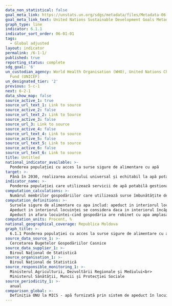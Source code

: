 ```yaml
---
data_non_statistical: false
goal_meta_link: https://unstats.un.org/sdgs/metadata/files/Metadata-06-01-01.pdf
goal_meta_link_text: United Nations Sustainable Development Goals Metadata (pdf 428kB)
graph_type: line
indicator: 6.1.1
indicator_sort_order: 06-01-01
tags:
  - Global adjusted
layout: indicator
permalink: /6-1-1/
published: true
reporting_status: complete
sdg_goal: '6'
un_custodian_agency: World Health Organisation (WHO), United Nations Children's Emergency
  Fund (UNICEF)
un_designated_tier: '2'
previous: 5-c-1
next: 6-2-1
data_show_map: false
source_active_1: true
source_url_text_1: Link to source
source_active_2: false
source_url_text_2: Link to Source
source_active_3: false
source_url_3: Link to source
source_active_4: false
source_url_text_4: Link to source
source_active_5: false
source_url_text_5: Link to source
source_active_6: false
source_url_text_6: Link to source
title: Untitled
national_indicator_available: >-
  Ponderea populației cu acces la surse sigure de alimentare cu apă
target: >-
  Până în 2030, realizarea accesului universal și echitabil la apă potabilă sigură și la prețuri accesibile pentru toți
indicator_name: >-
  Ponderea populației care utilizează servicii de apă potabilă gestionate în mod sigur
computation_calculations: >-
  Numărul membrilor gospodăriilor care utilizează surse îmbunătățite de apă raportat la numărul total al membrilor gospodăriilor*100
computation_definitions: >-
  Sursele sigure de alimentare cu apa includ: apeduct in interiorul locuinței, apeduct in afara locuinței, inclusiv din fântâna de izvor/rețea publica.<br> 
  Apeduct in interiorul locuinței se considera daca in interiorul încăperii exista rețea de repartizare a apei prin care apa vine din rețele centralizate, fântâna arteziana, fântâna proprie si de asemenea, casa cu bucătărie izolata in care e instalat un robinet de la rețeaua de repartizare a apei.<br> 
  Apeduct in afara locuintei-cind gospodăria are robinet cu apa amplasat numai in curte, rețeaua căruia nu ajunge până in locuința.
computation_units: Procent, %
national_geographical_coverage: Republica Moldova
graph_title: >-
  6.1.1 Ponderea populației cu acces la surse sigure de alimentare cu apă
source_data_source_1: >-
  Cercetarea Bugetelor Gospodăriilor Casnice
source_data_supplier_1: >-
  Biroul Național de Statistică
source_organisation_1: >-
  Biroul Național de Statistică
source_responsible_monitoring_1: >-
  Ministerul Agriculturii, Dezvoltării Regionale și Mediului<br> 
  Ministerul Sănătății, Muncii și Protecției Sociale
source_periodicity_1: >-
  anual
comparison_global: >-
  Definiția ONU la MICS - apă furnizată prin sistem de apeduct în locuință/gospodărie, fântână/izvor protejat-nu s-a luat în considerare dacă este organizată sau nu zona de protecție sanitară sau distanța până la sursa posibilă de poluare. Totodată accesul la surse îmbunătățite nu înseamnă automat accesul la surse sigure de apă potabilă, acest lucru poate fi constatat numai de autoritățile competente după investigarea calității, care nu a fost obiectul studiului dat.)
---
```

